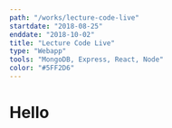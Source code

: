 ```yaml
---
path: "/works/lecture-code-live"
startdate: "2018-08-25"
enddate: "2018-10-02"
title: "Lecture Code Live"
type: "Webapp"
tools: "MongoDB, Express, React, Node"
color: "#5FF2D6"
---
```


# Hello